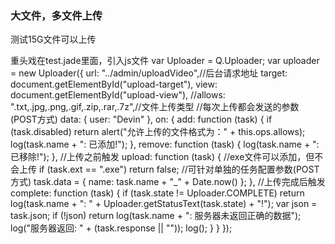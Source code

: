 ### 大文件，多文件上传
测试15G文件可以上传

重头戏在test.jade里面，引入js文件
var Uploader = Q.Uploader;
var uploader = new Uploader({
    url: "../admin/uploadVideo",//后台请求地址
    target: document.getElementById("upload-target"),
    view: document.getElementById("upload-view"),
    //allows: ".txt,.jpg,.png,.gif,.zip,.rar,.7z",//文件上传类型
    //每次上传都会发送的参数(POST方式)
    data: { user: "Devin" },
    on: {
        add: function (task) {
            if (task.disabled) return alert("允许上传的文件格式为：" + this.ops.allows);
            log(task.name + ": 已添加!");
        },
        remove: function (task) {
            log(task.name + ": 已移除!");
        },
        //上传之前触发
        upload: function (task) {
            //exe文件可以添加，但不会上传
            if (task.ext == ".exe") return false;
            //可针对单独的任务配置参数(POST方式)
            task.data = { name: task.name + "_" + Date.now() };
        },
        //上传完成后触发
        complete: function (task) {
            if (task.state != Uploader.COMPLETE) return log(task.name + ": " + Uploader.getStatusText(task.state) + "!");
            var json = task.json;
            if (!json) return log(task.name + ": 服务器未返回正确的数据");
            log("服务器返回:  " + (task.response || ""));
            log();
        }
    }
});






